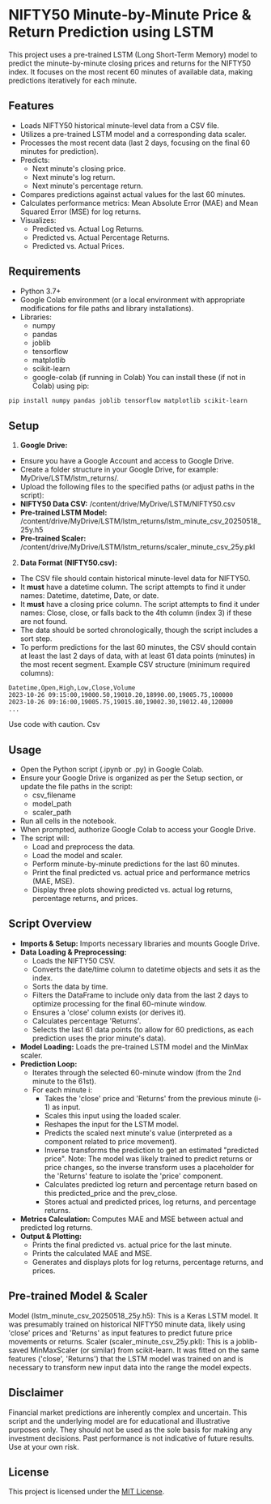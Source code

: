 # NIFTY50 Minute-by-Minute Price & Return Prediction using LSTM

This project uses a pre-trained LSTM (Long Short-Term Memory) model to predict the minute-by-minute closing prices and returns for the NIFTY50 index. It focuses on the most recent 60 minutes of available data, making predictions iteratively for each minute.

## Features

* Loads NIFTY50 historical minute-level data from a CSV file.
* Utilizes a pre-trained LSTM model and a corresponding data scaler.
* Processes the most recent data (last 2 days, focusing on the final 60 minutes for prediction).
* Predicts:
  * Next minute's closing price.
  * Next minute's log return.
  * Next minute's percentage return.
* Compares predictions against actual values for the last 60 minutes.
* Calculates performance metrics: Mean Absolute Error (MAE) and Mean Squared Error (MSE) for log returns.
* Visualizes:
  * Predicted vs. Actual Log Returns.
  * Predicted vs. Actual Percentage Returns.
  * Predicted vs. Actual Prices.

## Requirements

* Python 3.7+
* Google Colab environment (or a local environment with appropriate modifications for file paths and library installations).
* Libraries:
  * numpy
  * pandas
  * joblib
  * tensorflow
  * matplotlib
  * scikit-learn
  * google-colab (if running in Colab)
You can install these (if not in Colab) using pip:
```bash
pip install numpy pandas joblib tensorflow matplotlib scikit-learn
```

## Setup

1. **Google Drive:**
  * Ensure you have a Google Account and access to Google Drive.
  * Create a folder structure in your Google Drive, for example: MyDrive/LSTM/lstm_returns/.
  * Upload the following files to the specified paths (or adjust paths in the script):
  * **NIFTY50 Data CSV:** /content/drive/MyDrive/LSTM/NIFTY50.csv
  * **Pre-trained LSTM Model:** /content/drive/MyDrive/LSTM/lstm_returns/lstm_minute_csv_20250518_25y.h5
  * **Pre-trained Scaler:** /content/drive/MyDrive/LSTM/lstm_returns/scaler_minute_csv_25y.pkl
2. **Data Format (NIFTY50.csv):**
  * The CSV file should contain historical minute-level data for NIFTY50.
  * It **must** have a datetime column. The script attempts to find it under names: Datetime, datetime, Date, or date.
  * It **must** have a closing price column. The script attempts to find it under names: Close, close, or falls back to the 4th column (index 3) if these are not found.
  * The data should be sorted chronologically, though the script includes a sort step.
  * To perform predictions for the last 60 minutes, the CSV should contain at least the last 2 days of data, with at least 61 data points (minutes) in the most recent segment.
Example CSV structure (minimum required columns):
```
Datetime,Open,High,Low,Close,Volume
2023-10-26 09:15:00,19000.50,19010.20,18990.00,19005.75,100000
2023-10-26 09:16:00,19005.75,19015.80,19002.30,19012.40,120000
...
```
Use code with caution.
Csv

## Usage

* Open the Python script (.ipynb or .py) in Google Colab.
* Ensure your Google Drive is organized as per the Setup section, or update the file paths in the script:
  * csv_filename
  * model_path
  * scaler_path
* Run all cells in the notebook.
* When prompted, authorize Google Colab to access your Google Drive.
* The script will:
  * Load and preprocess the data.
  * Load the model and scaler.
  * Perform minute-by-minute predictions for the last 60 minutes.
  * Print the final predicted vs. actual price and performance metrics (MAE, MSE).
  * Display three plots showing predicted vs. actual log returns, percentage returns, and prices.
## Script Overview
* **Imports & Setup:** Imports necessary libraries and mounts Google Drive.
* **Data Loading & Preprocessing:**
  * Loads the NIFTY50 CSV.
  * Converts the date/time column to datetime objects and sets it as the index.
  * Sorts the data by time.
  * Filters the DataFrame to include only data from the last 2 days to optimize processing for the final 60-minute window.
  * Ensures a 'close' column exists (or derives it).
  * Calculates percentage 'Returns'.
  * Selects the last 61 data points (to allow for 60 predictions, as each prediction uses the prior minute's data).
* **Model Loading:** Loads the pre-trained LSTM model and the MinMax scaler.
* **Prediction Loop:**
  * Iterates through the selected 60-minute window (from the 2nd minute to the 61st).
  * For each minute i:
    * Takes the 'close' price and 'Returns' from the previous minute (i-1) as input.
    * Scales this input using the loaded scaler.
    * Reshapes the input for the LSTM model.
    * Predicts the scaled next minute's value (interpreted as a component related to price movement).
    * Inverse transforms the prediction to get an estimated "predicted price". Note: The model was likely trained to predict returns or price changes, so the inverse transform uses a placeholder for the 'Returns' feature to isolate the 'price' component.
    * Calculates predicted log return and percentage return based on this predicted_price and the prev_close.
    * Stores actual and predicted prices, log returns, and percentage returns.
* **Metrics Calculation:** Computes MAE and MSE between actual and predicted log returns.
* **Output & Plotting:**
  * Prints the final predicted vs. actual price for the last minute.
  * Prints the calculated MAE and MSE.
  * Generates and displays plots for log returns, percentage returns, and prices.
## Pre-trained Model & Scaler
Model (lstm_minute_csv_20250518_25y.h5): This is a Keras LSTM model. It was presumably trained on historical NIFTY50 minute data, likely using 'close' prices and 'Returns' as input features to predict future price movements or returns.
Scaler (scaler_minute_csv_25y.pkl): This is a joblib-saved MinMaxScaler (or similar) from scikit-learn. It was fitted on the same features ('close', 'Returns') that the LSTM model was trained on and is necessary to transform new input data into the range the model expects.
## Disclaimer
Financial market predictions are inherently complex and uncertain. This script and the underlying model are for educational and illustrative purposes only. They should not be used as the sole basis for making any investment decisions. Past performance is not indicative of future results. Use at your own risk.
## License
This project is licensed under the [MIT License](LICENSE).
